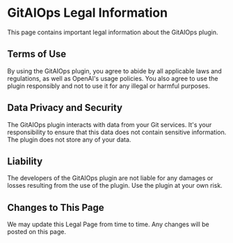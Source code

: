 # GitAIOps Legal Information

This page contains important legal information about the GitAIOps plugin.

## Terms of Use

By using the GitAIOps plugin, you agree to abide by all applicable laws and regulations, as well as OpenAI's usage policies. You also agree to use the plugin responsibly and not to use it for any illegal or harmful purposes.

## Data Privacy and Security

The GitAIOps plugin interacts with data from your Git services. It's your responsibility to ensure that this data does not contain sensitive information. The plugin does not store any of your data.

## Liability

The developers of the GitAIOps plugin are not liable for any damages or losses resulting from the use of the plugin. Use the plugin at your own risk.

## Changes to This Page

We may update this Legal Page from time to time. Any changes will be posted on this page.
